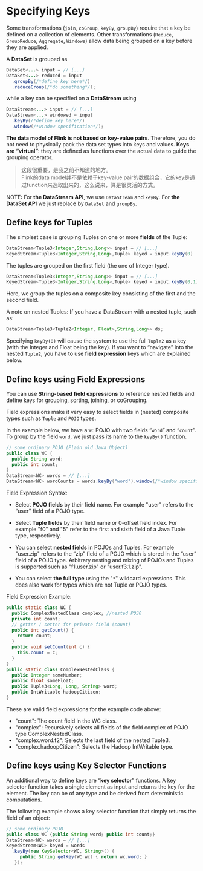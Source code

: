 # Specifying Keys

Some transformations (`join`, `coGroup`, `keyBy`, `groupBy`) require that a key be defined on a collection of elements. Other transformations (`Reduce`, `GroupReduce`, `Aggregate`, `Windows`) allow data being grouped on a key before they are applied.

A **DataSet** is grouped as

```java
DataSet<...> input = // [...]
DataSet<...> reduced = input
  .groupBy(/*define key here*/)
  .reduceGroup(/*do something*/);
```

while a key can be specified on a **DataStream** using

```java
DataStream<...> input = // [...]
DataStream<...> windowed = input
  .keyBy(/*define key here*/)
  .window(/*window specification*/);
```

**The data model of Flink is not based on key-value pairs**. Therefore, you do not need to physically pack the data set types into keys and values. **Keys are “virtual”**: they are defined as functions over the actual data to guide the grouping operator.

> 这段很重要，是我之前不知道的地方。  
> Flink的data model并不是依赖于key-value pair的数据组合，它的key是通过function来选取出来的，这么说来，算是很灵活的方式。

NOTE: For **the DataStream API**, we use `DataStream` and `keyBy`. For **the DataSet API** we just replace by `DataSet` and `groupBy`.


## Define keys for Tuples

The simplest case is grouping Tuples on one or more **fields** of the Tuple:

```java
DataStream<Tuple3<Integer,String,Long>> input = // [...]
KeyedStream<Tuple3<Integer,String,Long>,Tuple> keyed = input.keyBy(0)
```

The tuples are grouped on the first field (the one of Integer type).

```java
DataStream<Tuple3<Integer,String,Long>> input = // [...]
KeyedStream<Tuple3<Integer,String,Long>,Tuple> keyed = input.keyBy(0,1)
```

Here, we group the tuples on a composite key consisting of the first and the second field.

A note on nested Tuples: If you have a DataStream with a nested tuple, such as:

```java
DataStream<Tuple3<Tuple2<Integer, Float>,String,Long>> ds;
```

Specifying `keyBy(0)` will cause the system to use the full `Tuple2` as a key (with the Integer and Float being the key). If you want to “navigate” into the nested `Tuple2`, you have to use **field expression** keys which are explained below.

## Define keys using Field Expressions

You can use **String-based field expressions** to reference nested fields and define keys for grouping, sorting, joining, or coGrouping.

Field expressions make it very easy to select fields in (nested) composite types such as `Tuple` and `POJO` types.

In the example below, we have a `WC` POJO with two fields “`word`” and “`count`”. To group by the field `word`, we just pass its name to the `keyBy()` function.

```java
// some ordinary POJO (Plain old Java Object)
public class WC {
  public String word;
  public int count;
}
DataStream<WC> words = // [...]
DataStream<WC> wordCounts = words.keyBy("word").window(/*window specification*/);
```

Field Expression Syntax:

- Select **POJO fields** by their field name. For example "user" refers to the “user” field of a POJO type.

- Select **Tuple fields** by their field name or 0-offset field index. For example "f0" and "5" refer to the first and sixth field of a Java Tuple type, respectively.

- You can select **nested fields** in POJOs and Tuples. For example "user.zip" refers to the “zip” field of a POJO which is stored in the “user” field of a POJO type. Arbitrary nesting and mixing of POJOs and Tuples is supported such as "f1.user.zip" or "user.f3.1.zip".

- You can select **the full type** using the "`*`" wildcard expressions. This does also work for types which are not Tuple or POJO types.

Field Expression Example:

```java
public static class WC {
  public ComplexNestedClass complex; //nested POJO
  private int count;
  // getter / setter for private field (count)
  public int getCount() {
    return count;
  }
  public void setCount(int c) {
    this.count = c;
  }
}
public static class ComplexNestedClass {
  public Integer someNumber;
  public float someFloat;
  public Tuple3<Long, Long, String> word;
  public IntWritable hadoopCitizen;
}
```
These are valid field expressions for the example code above:

- "count": The count field in the WC class.
- "complex": Recursively selects all fields of the field complex of POJO type ComplexNestedClass.
- "complex.word.f2": Selects the last field of the nested Tuple3.
- "complex.hadoopCitizen": Selects the Hadoop IntWritable type.


## Define keys using Key Selector Functions

An additional way to define keys are “**key selector**” functions. A key selector function takes a single element as input and returns the key for the element. The key can be of any type and be derived from deterministic computations.

The following example shows a key selector function that simply returns the field of an object:

```java
// some ordinary POJO
public class WC {public String word; public int count;}
DataStream<WC> words = // [...]
KeyedStream<WC> keyed = words
  .keyBy(new KeySelector<WC, String>() {
     public String getKey(WC wc) { return wc.word; }
   });
```


